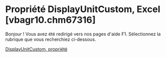 
# Propriété DisplayUnitCustom, Excel [vbagr10.chm67316]

Bonjour ! Vous avez été redirigé vers nos pages d'aide F1. Sélectionnez la rubrique que vous recherchiez ci-dessous.

[DisplayUnitCustom, propriété](http://msdn.microsoft.com/library/18e2e0ae-13a9-3e45-6c93-90946ad98ebc%28Office.15%29.aspx)
